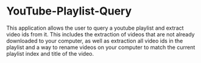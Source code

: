 # YouTube-Playlist-Query
This application allows the user to query a youtube playlist and extract video ids from it. This includes the extraction of videos that are not already downloaded to your computer, as well as extraction all video ids in the playlist and a way to rename videos on your computer to match the current playlist index and title of the video.
